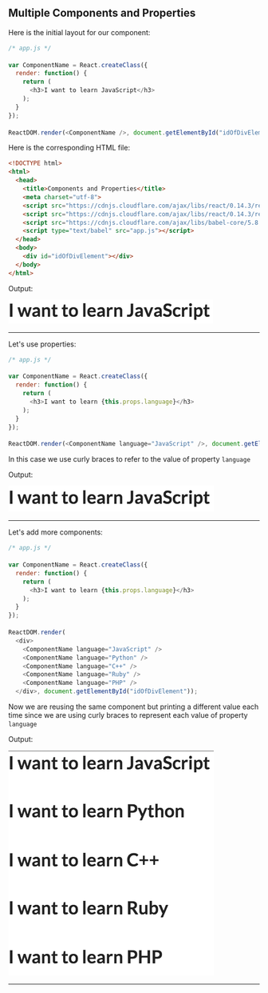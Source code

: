 ## Multiple Components and Properties
Here is the initial layout for our component:

```JavaScript
/* app.js */

var ComponentName = React.createClass({
  render: function() {
    return (
      <h3>I want to learn JavaScript</h3>
    );
  }
});

ReactDOM.render(<ComponentName />, document.getElementById("idOfDivElement"));
```

Here is the corresponding HTML file:

```HTML
<!DOCTYPE html>
<html>
  <head>
    <title>Components and Properties</title>
    <meta charset="utf-8">
    <script src="https://cdnjs.cloudflare.com/ajax/libs/react/0.14.3/react.js"></script>
    <script src="https://cdnjs.cloudflare.com/ajax/libs/react/0.14.3/react-dom.js"></script>
    <script src="https://cdnjs.cloudflare.com/ajax/libs/babel-core/5.8.23/browser.min.js"></script>
    <script type="text/babel" src="app.js"></script>
  </head>
  <body>
    <div id="idOfDivElement"></div>
  </body>
</html>
```
Output:

![Output1](images/output1.png)

---
Let's use properties:

```JavaScript
/* app.js */

var ComponentName = React.createClass({
  render: function() {
    return (
      <h3>I want to learn {this.props.language}</h3>
    );
  }
});

ReactDOM.render(<ComponentName language="JavaScript" />, document.getElementById("idOfDivElement"));
```

In this case we use curly braces to refer to the value of property `language`

Output:

![Output2](images/output2.png)

---
Let's add more components:

```JavaScript
/* app.js */

var ComponentName = React.createClass({
  render: function() {
    return (
      <h3>I want to learn {this.props.language}</h3>
    );
  }
});

ReactDOM.render(
  <div>
    <ComponentName language="JavaScript" />
    <ComponentName language="Python" />
    <ComponentName language="C++" />
    <ComponentName language="Ruby" />
    <ComponentName language="PHP" />
  </div>, document.getElementById("idOfDivElement"));
```
Now we are reusing the same component but printing a different value each time since we are using curly braces to represent each value of property `language`

Output:

![Output3](images/output3.png)

---
